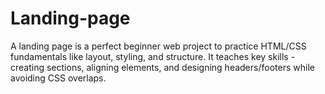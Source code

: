 # Landing-page
A landing page is a perfect beginner web project to practice HTML/CSS fundamentals like layout, styling, and structure. It teaches key skills - creating sections, aligning elements, and designing headers/footers while avoiding CSS overlaps. 
